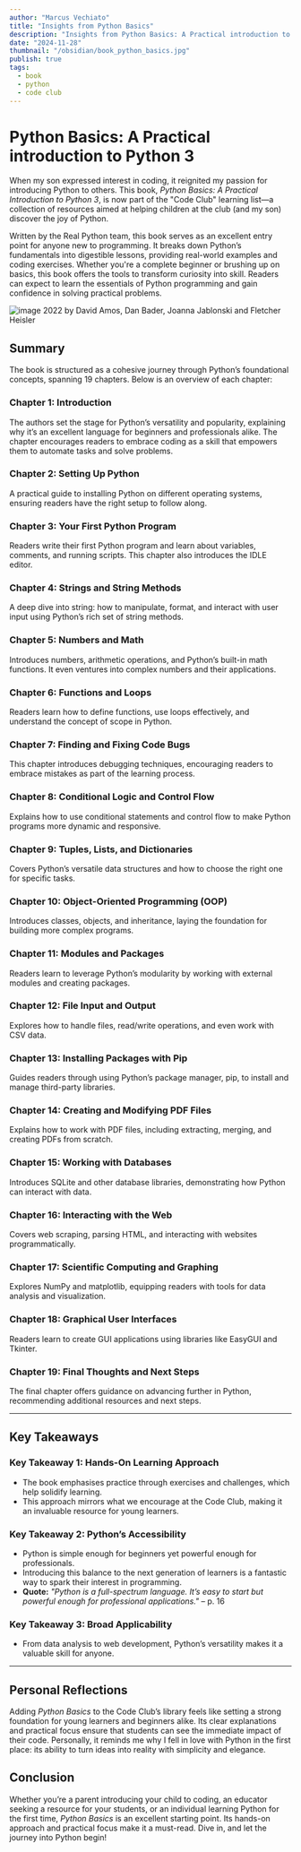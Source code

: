 ```yaml
---
author: "Marcus Vechiato"
title: "Insights from Python Basics"
description: "Insights from Python Basics: A Practical introduction to Python 3, 4th Ed."
date: "2024-11-28"
thumbnail: "/obsidian/book_python_basics.jpg"
publish: true
tags:
  - book
  - python
  - code club
--- 
```


# **Python Basics: A Practical introduction to Python 3**

When my son expressed interest in coding, it reignited my passion for introducing Python to others. This book, _Python Basics: A Practical Introduction to Python 3_, is now part of the "Code Club" learning list—a collection of resources aimed at helping children at the club (and my son) discover the joy of Python.

Written by the Real Python team, this book serves as an excellent entry point for anyone new to programming. It breaks down Python’s fundamentals into digestible lessons, providing real-world examples and coding exercises. Whether you're a complete beginner or brushing up on basics, this book offers the tools to transform curiosity into skill. Readers can expect to learn the essentials of Python programming and gain confidence in solving practical problems.

![image](/obsidian/book_python_basics.jpg)
2022 by David Amos, Dan Bader, Joanna Jablonski and Fletcher Heisler

## **Summary**

The book is structured as a cohesive journey through Python’s foundational concepts, spanning 19 chapters. Below is an overview of each chapter:

### **Chapter 1: Introduction**

The authors set the stage for Python’s versatility and popularity, explaining why it’s an excellent language for beginners and professionals alike. The chapter encourages readers to embrace coding as a skill that empowers them to automate tasks and solve problems.

### **Chapter 2: Setting Up Python**

A practical guide to installing Python on different operating systems, ensuring readers have the right setup to follow along.

### **Chapter 3: Your First Python Program**

Readers write their first Python program and learn about variables, comments, and running scripts. This chapter also introduces the IDLE editor.

### **Chapter 4: Strings and String Methods**

A deep dive into string: how to manipulate, format, and interact with user input using Python’s rich set of string methods.

### **Chapter 5: Numbers and Math**

Introduces numbers, arithmetic operations, and Python’s built-in math functions. It even ventures into complex numbers and their applications.

### **Chapter 6: Functions and Loops**

Readers learn how to define functions, use loops effectively, and understand the concept of scope in Python.

### **Chapter 7: Finding and Fixing Code Bugs**

This chapter introduces debugging techniques, encouraging readers to embrace mistakes as part of the learning process.

### **Chapter 8: Conditional Logic and Control Flow**

Explains how to use conditional statements and control flow to make Python programs more dynamic and responsive.

### **Chapter 9: Tuples, Lists, and Dictionaries**

Covers Python’s versatile data structures and how to choose the right one for specific tasks.

### **Chapter 10: Object-Oriented Programming (OOP)**

Introduces classes, objects, and inheritance, laying the foundation for building more complex programs.

### **Chapter 11: Modules and Packages**

Readers learn to leverage Python’s modularity by working with external modules and creating packages.

### **Chapter 12: File Input and Output**

Explores how to handle files, read/write operations, and even work with CSV data.

### **Chapter 13: Installing Packages with Pip**

Guides readers through using Python’s package manager, pip, to install and manage third-party libraries.

### **Chapter 14: Creating and Modifying PDF Files**

Explains how to work with PDF files, including extracting, merging, and creating PDFs from scratch.

### **Chapter 15: Working with Databases**

Introduces SQLite and other database libraries, demonstrating how Python can interact with data.

### **Chapter 16: Interacting with the Web**

Covers web scraping, parsing HTML, and interacting with websites programmatically.

### **Chapter 17: Scientific Computing and Graphing**

Explores NumPy and matplotlib, equipping readers with tools for data analysis and visualization.

### **Chapter 18: Graphical User Interfaces**

Readers learn to create GUI applications using libraries like EasyGUI and Tkinter.

### **Chapter 19: Final Thoughts and Next Steps**

The final chapter offers guidance on advancing further in Python, recommending additional resources and next steps.

---

## **Key Takeaways**

### **Key Takeaway 1: Hands-On Learning Approach**

- The book emphasises practice through exercises and challenges, which help solidify learning.
- This approach mirrors what we encourage at the Code Club, making it an invaluable resource for young learners.

### **Key Takeaway 2: Python’s Accessibility**

- Python is simple enough for beginners yet powerful enough for professionals.
- Introducing this balance to the next generation of learners is a fantastic way to spark their interest in programming.
- **Quote:** _"Python is a full-spectrum language. It’s easy to start but powerful enough for professional applications."_ – p. 16

### **Key Takeaway 3: Broad Applicability**

- From data analysis to web development, Python’s versatility makes it a valuable skill for anyone.

---

## **Personal Reflections**

Adding _Python Basics_ to the Code Club’s library feels like setting a strong foundation for young learners and beginners alike. Its clear explanations and practical focus ensure that students can see the immediate impact of their code. Personally, it reminds me why I fell in love with Python in the first place: its ability to turn ideas into reality with simplicity and elegance.

## **Conclusion**

Whether you’re a parent introducing your child to coding, an educator seeking a resource for your students, or an individual learning Python for the first time, _Python Basics_ is an excellent starting point. Its hands-on approach and practical focus make it a must-read. Dive in, and let the journey into Python begin!
